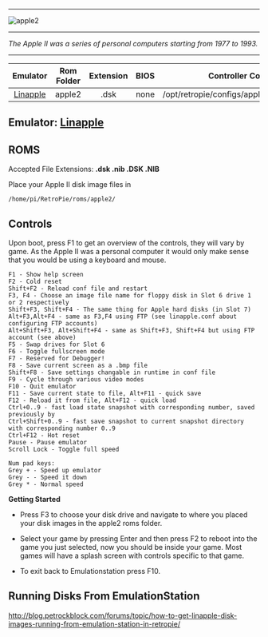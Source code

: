 ***
![apple2](https://cloud.githubusercontent.com/assets/10035308/12186640/04d5acd4-b562-11e5-946c-44b06c75ef3c.png)
***
_The Apple II was a series of personal computers starting from 1977 to 1993._
***

| Emulator | Rom Folder | Extension | BIOS |  Controller Config |
| :---: | :---: | :---: | :---: | :---: |
| [Linapple](http://sourceforge.net/projects/linapple/) | apple2  | .dsk | none | /opt/retropie/configs/apple2/linapple.conf |

## Emulator: [Linapple](http://sourceforge.net/projects/linapple/)

## ROMS
Accepted File Extensions: **.dsk .nib .DSK .NIB**

Place your Apple II disk image files in
```shell
/home/pi/RetroPie/roms/apple2/
```
## Controls
Upon boot, press F1 to get an overview of the controls, they will vary by game. As the Apple II was a personal computer it would only make sense that you would be using a keyboard and mouse.

```shell
F1 - Show help screen
F2 - Cold reset
Shift+F2 - Reload conf file and restart
F3, F4 - Choose an image file name for floppy disk in Slot 6 drive 1 or 2 respectively
Shift+F3, Shift+F4 - The same thing for Apple hard disks (in Slot 7)
Alt+F3,Alt+F4 - same as F3,F4 using FTP (see linapple.conf about configuring FTP accounts)
Alt+Shift+F3, Alt+Shift+F4 - same as Shift+F3, Shift+F4 but using FTP account (see above)
F5 - Swap drives for Slot 6
F6 - Toggle fullscreen mode
F7 - Reserved for Debugger!
F8 - Save current screen as a .bmp file
Shift+F8 - Save settings changable in runtime in conf file     
F9 - Cycle through various video modes
F10 - Quit emulator
F11 - Save current state to file, Alt+F11 - quick save
F12 - Reload it from file, Alt+F12 - quick load
Ctrl+0..9 - fast load state snapshot with corresponding number, saved previously by
Ctrl+Shift+0..9 - fast save snapshot to current snapshot directory with corresponding number 0..9
Ctrl+F12 - Hot reset
Pause - Pause emulator
Scroll Lock - Toggle full speed

Num pad keys:
Grey + - Speed up emulator
Grey - - Speed it down
Grey * - Normal speed
```

**Getting Started**

* Press F3 to choose your disk drive and navigate to where you placed your disk images in the apple2 roms folder.

* Select your game by pressing Enter and then press F2 to reboot into the game you just selected, now you should be inside your game. Most games will have a splash screen with controls specific to that game. 

* To exit back to Emulationstation press F10. 

## Running Disks From EmulationStation

http://blog.petrockblock.com/forums/topic/how-to-get-linapple-disk-images-running-from-emulation-station-in-retropie/
